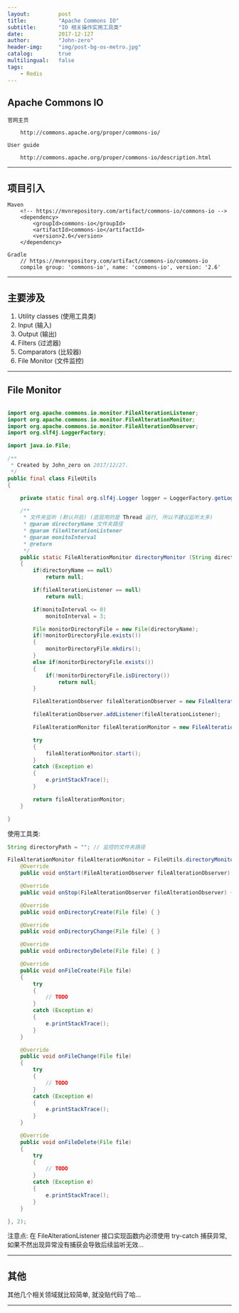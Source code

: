 ```yaml
---
layout:     	post
title:        	"Apache Commons IO"
subtitle:     	"IO 相关操作实用工具类"
date:         	2017-12-127
author:       	"John-zero"
header-img: 	"img/post-bg-os-metro.jpg"
catalog:      	true
multilingual: 	false
tags:
    - Redis
---
```




## Apache Commons IO

	官网主页
	
		http://commons.apache.org/proper/commons-io/
		
	User guide
	
		http://commons.apache.org/proper/commons-io/description.html
	
***


## 项目引入
	
	Maven
		<!-- https://mvnrepository.com/artifact/commons-io/commons-io -->
		<dependency>
			<groupId>commons-io</groupId>
			<artifactId>commons-io</artifactId>
			<version>2.6</version>
		</dependency>
		
	Gradle 
		// https://mvnrepository.com/artifact/commons-io/commons-io
		compile group: 'commons-io', name: 'commons-io', version: '2.6'

***


## 主要涉及

1. Utility classes (使用工具类)
2. Input (输入)
3. Output (输出)
4. Filters (过滤器)
5. Comparators (比较器)
6. File Monitor (文件监控)

***


## File Monitor

```java

import org.apache.commons.io.monitor.FileAlterationListener;
import org.apache.commons.io.monitor.FileAlterationMonitor;
import org.apache.commons.io.monitor.FileAlterationObserver;
import org.slf4j.LoggerFactory;

import java.io.File;

/**
 * Created by John_zero on 2017/12/27.
 */
public final class FileUtils
{

    private static final org.slf4j.Logger logger = LoggerFactory.getLogger(FileUtils.class);

    /**
     * 文件夹监听 (默认开启) (底层用的是 Thread 运行, 所以不建议监听太多)
     * @param directoryName 文件夹路径
     * @param fileAlterationListener
     * @param monitoInterval
     * @return
     */
    public static FileAlterationMonitor directoryMonitor (String directoryName, FileAlterationListener fileAlterationListener, long monitoInterval)
    {
        if(directoryName == null)
            return null;

        if(fileAlterationListener == null)
            return null;

        if(monitoInterval <= 0)
            monitoInterval = 3;

        File monitorDirectoryFile = new File(directoryName);
        if(!monitorDirectoryFile.exists())
        {
            monitorDirectoryFile.mkdirs();
        }
        else if(monitorDirectoryFile.exists())
        {
            if(!monitorDirectoryFile.isDirectory())
                return null;
        }

        FileAlterationObserver fileAlterationObserver = new FileAlterationObserver(monitorDirectoryFile);

        fileAlterationObserver.addListener(fileAlterationListener);

        FileAlterationMonitor fileAlterationMonitor = new FileAlterationMonitor(monitoInterval, fileAlterationObserver);

        try
        {
            fileAlterationMonitor.start();
        }
        catch (Exception e)
        {
            e.printStackTrace();
        }

        return fileAlterationMonitor;
    }

}

```

使用工具类:

```java
String directoryPath = ""; // 监控的文件夹路径

FileAlterationMonitor fileAlterationMonitor = FileUtils.directoryMonitor(directoryPath, new FileAlterationListener() {
	@Override
	public void onStart(FileAlterationObserver fileAlterationObserver) { }

	@Override
	public void onStop(FileAlterationObserver fileAlterationObserver) { }

	@Override
	public void onDirectoryCreate(File file) { }

	@Override
	public void onDirectoryChange(File file) { }

	@Override
	public void onDirectoryDelete(File file) { }

	@Override
	public void onFileCreate(File file)
	{
		try
		{
			// TODO 
		}
		catch (Exception e)
		{
			e.printStackTrace();
		}
	}

	@Override
	public void onFileChange(File file)
	{
		try
		{
			// TODO 
		}
		catch (Exception e)
		{
			e.printStackTrace();
		}
	}

	@Override
	public void onFileDelete(File file)
	{
		try
		{
			// TODO 
		}
		catch (Exception e)
		{
			e.printStackTrace();
		}
	}

}, 2);

```

注意点: 在 FileAlterationListener 接口实现函数内必须使用 try-catch 捕获异常, 如果不然出现异常没有捕获会导致后续监听无效...

***


## 其他

其他几个相关领域就比较简单, 就没贴代码了哈...

***



		